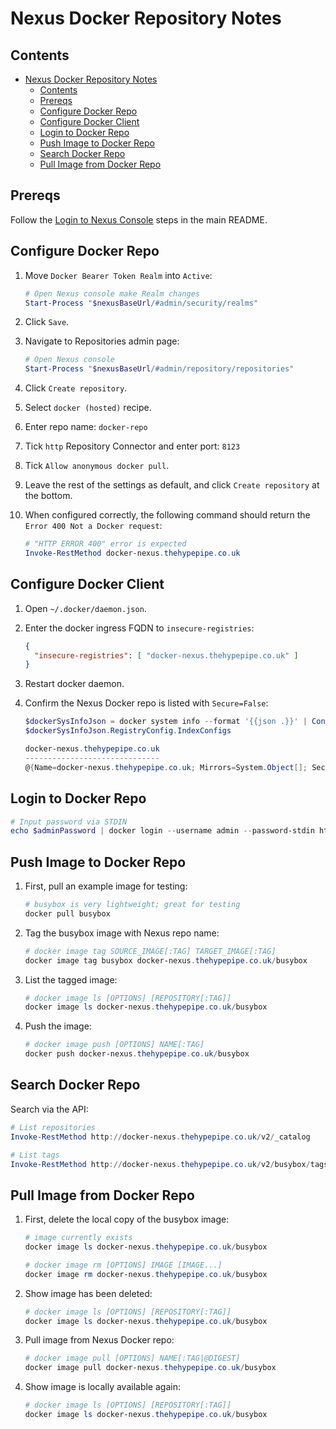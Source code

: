 # Nexus Docker Repository Notes

## Contents

- [Nexus Docker Repository Notes](#nexus-docker-repository-notes)
  - [Contents](#contents)
  - [Prereqs](#prereqs)
  - [Configure Docker Repo](#configure-docker-repo)
  - [Configure Docker Client](#configure-docker-client)
  - [Login to Docker Repo](#login-to-docker-repo)
  - [Push Image to Docker Repo](#push-image-to-docker-repo)
  - [Search Docker Repo](#search-docker-repo)
  - [Pull Image from Docker Repo](#pull-image-from-docker-repo)

## Prereqs

Follow the [Login to Nexus Console](./../../../README.md#login-to-nexus-console) steps in the main README.

## Configure Docker Repo

1. Move `Docker Bearer Token Realm` into `Active`:

    ```powershell
    # Open Nexus console make Realm changes
    Start-Process "$nexusBaseUrl/#admin/security/realms"
    ```

1. Click `Save`.
1. Navigate to Repositories admin page:

    ```powershell
    # Open Nexus console
    Start-Process "$nexusBaseUrl/#admin/repository/repositories"
    ```

1. Click `Create repository`.
1. Select `docker (hosted)` recipe.
1. Enter repo name: `docker-repo`
1. Tick `http` Repository Connector and enter port: `8123`
1. Tick `Allow anonymous docker pull`.
1. Leave the rest of the settings as default, and click `Create repository` at the bottom.
1. When configured correctly, the following command should return the `Error 400 Not a Docker request`:

    ```powershell
    # "HTTP ERROR 400" error is expected
    Invoke-RestMethod docker-nexus.thehypepipe.co.uk
    ```

## Configure Docker Client

1. Open `~/.docker/daemon.json`.
1. Enter the docker ingress FQDN to `insecure-registries`:

    ```json
    {
      "insecure-registries": [ "docker-nexus.thehypepipe.co.uk" ]
    }
    ```

1. Restart docker daemon.
1. Confirm the Nexus Docker repo is listed with `Secure=False`:

    ```powershell
    $dockerSysInfoJson = docker system info --format '{{json .}}' | ConvertFrom-Json
    $dockerSysInfoJson.RegistryConfig.IndexConfigs

    docker-nexus.thehypepipe.co.uk
    ------------------------------
    @{Name=docker-nexus.thehypepipe.co.uk; Mirrors=System.Object[]; Secure=False; Official=False}
    ```

## Login to Docker Repo

```powershell
# Input password via STDIN
echo $adminPassword | docker login --username admin --password-stdin http://docker-nexus.thehypepipe.co.uk
```

## Push Image to Docker Repo

1. First, pull an example image for testing:

    ```powershell
    # busybox is very lightweight; great for testing
    docker pull busybox
    ```

1. Tag the busybox image with Nexus repo name:

    ```powershell
    # docker image tag SOURCE_IMAGE[:TAG] TARGET_IMAGE[:TAG]
    docker image tag busybox docker-nexus.thehypepipe.co.uk/busybox
    ```

1. List the tagged image:

    ```powershell
    # docker image ls [OPTIONS] [REPOSITORY[:TAG]]
    docker image ls docker-nexus.thehypepipe.co.uk/busybox
    ```

1. Push the image:

    ```powershell
    # docker image push [OPTIONS] NAME[:TAG]
    docker push docker-nexus.thehypepipe.co.uk/busybox
    ```

## Search Docker Repo

Search via the API:

```powershell
# List repositories
Invoke-RestMethod http://docker-nexus.thehypepipe.co.uk/v2/_catalog

# List tags
Invoke-RestMethod http://docker-nexus.thehypepipe.co.uk/v2/busybox/tags/list
```

## Pull Image from Docker Repo

1. First, delete the local copy of the busybox image:

    ```powershell
    # image currently exists
    docker image ls docker-nexus.thehypepipe.co.uk/busybox

    # docker image rm [OPTIONS] IMAGE [IMAGE...]
    docker image rm docker-nexus.thehypepipe.co.uk/busybox
    ```

1. Show image has been deleted:

    ```powershell
    # docker image ls [OPTIONS] [REPOSITORY[:TAG]]
    docker image ls docker-nexus.thehypepipe.co.uk/busybox
    ```

1. Pull image from Nexus Docker repo:

    ```powershell
    # docker image pull [OPTIONS] NAME[:TAG|@DIGEST]
    docker image pull docker-nexus.thehypepipe.co.uk/busybox
    ```

1. Show image is locally available again:

    ```powershell
    # docker image ls [OPTIONS] [REPOSITORY[:TAG]]
    docker image ls docker-nexus.thehypepipe.co.uk/busybox
    ```
